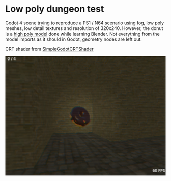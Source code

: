 # Low poly dungeon test

Godot 4 scene trying to reproduce a PS1 / N64 scenario using fog, low poly meshes, low detail textures and resolution of 320x240. However, the donut is a [high poly model](https://epergo.com/posts/blender-donut/donut.gif) done while learning Blender. Not everything from the model imports as it should in Godot, geometry nodes are left out.

CRT shader from [SimpleGodotCRTShader](https://github.com/henriquelalves/SimpleGodotCRTShader)

<img src="docs/low_poly_dungeon.png" alt="dungeon" width="600"/>
